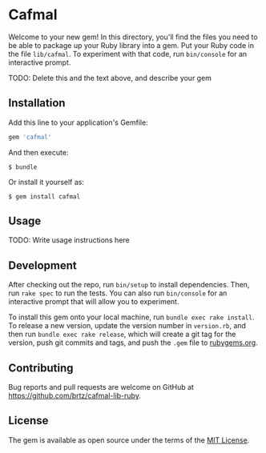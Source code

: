 # Cafmal

Welcome to your new gem! In this directory, you'll find the files you need to be able to package up your Ruby library into a gem. Put your Ruby code in the file `lib/cafmal`. To experiment with that code, run `bin/console` for an interactive prompt.

TODO: Delete this and the text above, and describe your gem

## Installation

Add this line to your application's Gemfile:

```ruby
gem 'cafmal'
```

And then execute:

    $ bundle

Or install it yourself as:

    $ gem install cafmal

## Usage

TODO: Write usage instructions here

## Development

After checking out the repo, run `bin/setup` to install dependencies. Then, run `rake spec` to run the tests. You can also run `bin/console` for an interactive prompt that will allow you to experiment.

To install this gem onto your local machine, run `bundle exec rake install`. To release a new version, update the version number in `version.rb`, and then run `bundle exec rake release`, which will create a git tag for the version, push git commits and tags, and push the `.gem` file to [rubygems.org](https://rubygems.org).

## Contributing

Bug reports and pull requests are welcome on GitHub at https://github.com/brtz/cafmal-lib-ruby.


## License

The gem is available as open source under the terms of the [MIT License](http://opensource.org/licenses/MIT).
